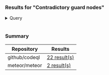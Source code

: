 ### Results for "Contradictory guard nodes"

<details>
<summary>Query</summary>

```ql
/**
 * @name Contradictory guard nodes
 * 
 * @description Snippet from "UselessComparisonTest.ql"
 */

import javascript

/**
 * Holds if there are any contradictory guard nodes in `container`.
 *
 * We use this to restrict reachability analysis to a small set of containers.
 */
predicate hasContradictoryGuardNodes(StmtContainer container) {
  exists(ConditionGuardNode guard |
    RangeAnalysis::isContradictoryGuardNode(guard) and
    container = guard.getContainer()
  )
}

from StmtContainer c
where hasContradictoryGuardNodes(c)
select c, c.getNumLines()
```

</details>

<br />

### Summary

| Repository | Results |
| --- | --- |
| github/codeql | [22 result(s)](#file-result-1-github-codeql-md) |
| meteor/meteor | [2 result(s)](#file-result-2-meteor-meteor-md) |
